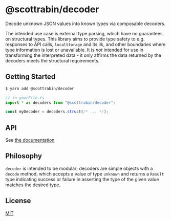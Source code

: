 # @scottrabin/decoder

Decode unknown JSON values into known types via composable decoders.

The intended use case is external type parsing, which have no guarantees on
structural types. This library aims to provide type safety to e.g. responses
to API calls, `localStorage` and its ilk, and other boundaries where type
information is lost or unavailable. It is *not* intended for use in
transforming the interpreted data - it only affirms the data returned by
the decoders meets the structural requirements.

## Getting Started

```sh
$ yarn add @scottrabin/decoder
```

```typescript
// in yourFile.ts
import * as decoders from "@scottrabin/decoder";

const myDecoder = decoders.struct(/* ... */);
```

## API

See [the documentation](docs/README.md)

## Philosophy

`decoder` is intended to be modular; decoders are simple objects with a
`decode` method, which accepts a value of type `unknown` and returns a
`Result` type indicating success or failure in asserting the type of the
given value matches the desired type.

## License
[MIT](LICENSE)
